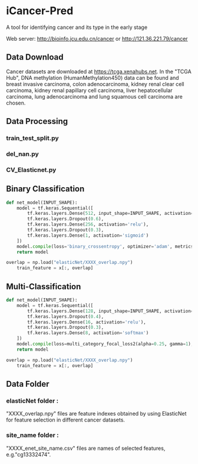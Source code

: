 # iCancer-Pred
A tool for identifying cancer and its type in the early stage

Web server: http://bioinfo.jcu.edu.cn/cancer or http://121.36.221.79/cancer


##  <a name="Data Download"></a> Data Download
Cancer datasets are downloaded at https://tcga.xenahubs.net. 
In the "TCGA Hub", DNA methylation (HumanMethylation450) data can be found and breast invasive carcinoma, colon adenocarcinoma, kidney renal clear cell carcinoma, kidney renal papillary cell carcinoma, liver hepatocellular carcinoma, lung adenocarcinoma and lung squamous cell carcinoma are chosen.

##  <a name="Data Processing"></a> Data Processing
### train_test_split.py
### del_nan.py
### CV_Elasticnet.py

##  <a name="Binary Classification"></a> Binary Classification
```python
def net_model(INPUT_SHAPE):
    model = tf.keras.Sequential([
        tf.keras.layers.Dense(512, input_shape=INPUT_SHAPE, activation='relu'),
        tf.keras.layers.Dropout(0.6),
        tf.keras.layers.Dense(256, activation='relu'),
        tf.keras.layers.Dropout(0.3),
        tf.keras.layers.Dense(1, activation='sigmoid')
    ])
    model.compile(loss='binary_crossentropy', optimizer='adam', metrics=['accuracy'])
    return model
```
```python
overlap = np.load("elasticNet/XXXX_overlap.npy")
    train_feature = x[:, overlap]
```

##  <a name="Multi-Classification"></a> Multi-Classification
```python
def net_model(INPUT_SHAPE):
    model = tf.keras.Sequential([
        tf.keras.layers.Dense(128, input_shape=INPUT_SHAPE, activation='relu'),
        tf.keras.layers.Dropout(0.4),
        tf.keras.layers.Dense(16, activation='relu'),
        tf.keras.layers.Dropout(0.3),
        tf.keras.layers.Dense(8, activation='softmax')
    ])
    model.compile(loss=multi_category_focal_loss2(alpha=0.25, gamma=1), optimizer='adam', metrics=['accuracy'])
    return model
```
```python
overlap = np.load("elasticNet/XXXX_overlap.npy")
    train_feature = x[:, overlap]
```
##  <a name="Data Folder"></a> Data Folder
###  elasticNet folder :
"XXXX_overlap.npy" files are feature indexes obtained by using ElasticNet for feature selection in different cancer datasets.

###  site_name folder :
"XXXX_enet_site_name.csv" files are names of selected features, e.g."cg13332474".




